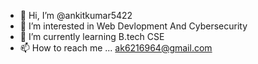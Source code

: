 - 👋 Hi, I’m @ankitkumar5422
- 👀 I’m interested in Web Devlopment And Cybersecurity
- 🌱 I’m currently learning B.tech CSE 
- 📫 How to reach me ... ak6216964@gmail.com

<!---
ankitkumar5422/ankitkumar5422 is a ✨ special ✨ repository because its `README.md` (this file) appears on your GitHub profile.
You can click the Preview link to take a look at your changes.
--->
